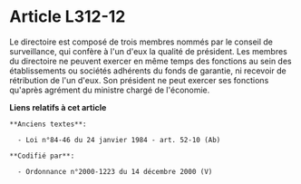 # Article L312-12

Le directoire est composé de trois membres nommés par le conseil de surveillance, qui confère à l'un d'eux la qualité de
président. Les membres du directoire ne peuvent exercer en même temps des fonctions au sein des établissements ou sociétés
adhérents du fonds de garantie, ni recevoir de rétribution de l'un d'eux. Son président ne peut exercer ses fonctions
qu'après agrément du ministre chargé de l'économie.

**Liens relatifs à cet article**

	**Anciens textes**:

	  - Loi n°84-46 du 24 janvier 1984 - art. 52-10 (Ab)

	**Codifié par**:

	  - Ordonnance n°2000-1223 du 14 décembre 2000 (V)
